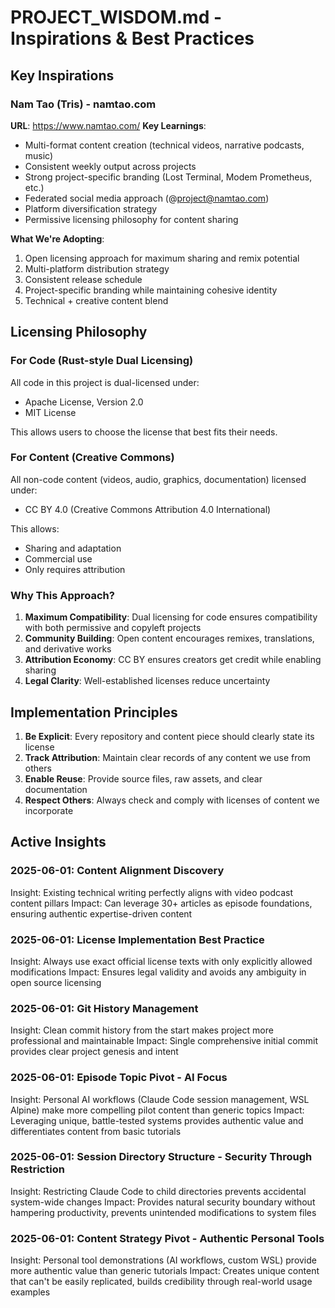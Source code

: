 # PROJECT_WISDOM.md - Inspirations & Best Practices

## Key Inspirations

### Nam Tao (Tris) - namtao.com
**URL**: https://www.namtao.com/
**Key Learnings**:
- Multi-format content creation (technical videos, narrative podcasts, music)
- Consistent weekly output across projects
- Strong project-specific branding (Lost Terminal, Modem Prometheus, etc.)
- Federated social media approach (@project@namtao.com)
- Platform diversification strategy
- Permissive licensing philosophy for content sharing

**What We're Adopting**:
1. Open licensing approach for maximum sharing and remix potential
2. Multi-platform distribution strategy
3. Consistent release schedule
4. Project-specific branding while maintaining cohesive identity
5. Technical + creative content blend

## Licensing Philosophy

### For Code (Rust-style Dual Licensing)
All code in this project is dual-licensed under:
- Apache License, Version 2.0
- MIT License

This allows users to choose the license that best fits their needs.

### For Content (Creative Commons)
All non-code content (videos, audio, graphics, documentation) licensed under:
- CC BY 4.0 (Creative Commons Attribution 4.0 International)

This allows:
- Sharing and adaptation
- Commercial use
- Only requires attribution

### Why This Approach?
1. **Maximum Compatibility**: Dual licensing for code ensures compatibility with both permissive and copyleft projects
2. **Community Building**: Open content encourages remixes, translations, and derivative works
3. **Attribution Economy**: CC BY ensures creators get credit while enabling sharing
4. **Legal Clarity**: Well-established licenses reduce uncertainty

## Implementation Principles

1. **Be Explicit**: Every repository and content piece should clearly state its license
2. **Track Attribution**: Maintain clear records of any content we use from others
3. **Enable Reuse**: Provide source files, raw assets, and clear documentation
4. **Respect Others**: Always check and comply with licenses of content we incorporate

## Active Insights

### 2025-06-01: Content Alignment Discovery
Insight: Existing technical writing perfectly aligns with video podcast content pillars
Impact: Can leverage 30+ articles as episode foundations, ensuring authentic expertise-driven content

### 2025-06-01: License Implementation Best Practice
Insight: Always use exact official license texts with only explicitly allowed modifications
Impact: Ensures legal validity and avoids any ambiguity in open source licensing

### 2025-06-01: Git History Management
Insight: Clean commit history from the start makes project more professional and maintainable
Impact: Single comprehensive initial commit provides clear project genesis and intent

### 2025-06-01: Episode Topic Pivot - AI Focus
Insight: Personal AI workflows (Claude Code session management, WSL Alpine) make more compelling pilot content than generic topics
Impact: Leveraging unique, battle-tested systems provides authentic value and differentiates content from basic tutorials

### 2025-06-01: Session Directory Structure - Security Through Restriction
Insight: Restricting Claude Code to child directories prevents accidental system-wide changes
Impact: Provides natural security boundary without hampering productivity, prevents unintended modifications to system files

### 2025-06-01: Content Strategy Pivot - Authentic Personal Tools
Insight: Personal tool demonstrations (AI workflows, custom WSL) provide more authentic value than generic tutorials
Impact: Creates unique content that can't be easily replicated, builds credibility through real-world usage examples